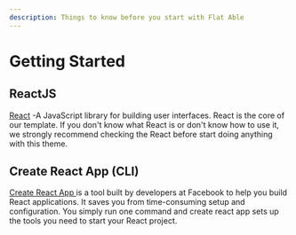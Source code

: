 ```yaml
---
description: Things to know before you start with Flat Able
---
```


# Getting Started

## ReactJS

[React](https://reactjs.org/) -A JavaScript library for building user interfaces. React is the core of our template. If you don't know what React is or don't know how to use it, we strongly recommend checking the React before start doing anything with this theme.

## Create React App \(CLI\)

[Create React App ](https://github.com/facebook/create-react-app)is a tool built by developers at Facebook to help you build React applications. It saves you from time-consuming setup and configuration. You simply run one command and create react app sets up the tools you need to start your React project.

